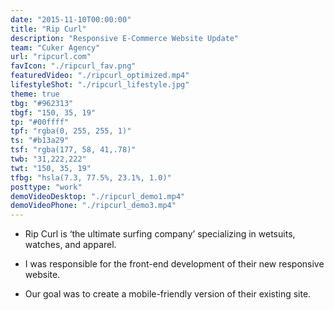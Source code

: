 ```yaml
---
date: "2015-11-10T00:00:00"
title: "Rip Curl"
description: "Responsive E-Commerce Website Update"
team: "Cuker Agency"
url: "ripcurl.com"
favIcon: "./ripcurl_fav.png"
featuredVideo: "./ripcurl_optimized.mp4"
lifestyleShot: "./ripcurl_lifestyle.jpg"
theme: true
tbg: "#962313"
tbgf: "150, 35, 19"
tp: "#00ffff"
tpf: "rgba(0, 255, 255, 1)"
ts: "#b13a29"
tsf: "rgba(177, 58, 41,.78)"
twb: "31,222,222"
twt: "150, 35, 19"
tfbg: "hsla(7.3, 77.5%, 23.1%, 1.0)"
posttype: "work"
demoVideoDesktop: "./ripcurl_demo1.mp4"
demoVideoPhone: "./ripcurl_demo3.mp4"
---
```

- Rip Curl is &lsquo;the ultimate surfing company&rsquo; specializing in wetsuits, watches, and apparel.

- I was responsible for the front-end development of their new responsive website.

- Our goal was to create a mobile-friendly version of their existing site.





